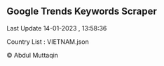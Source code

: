 

## Google Trends Keywords Scraper 
 
Last Update 14-01-2023 , 13:58:36

Country List :
VIETNAM.json



© Abdul Muttaqin 

